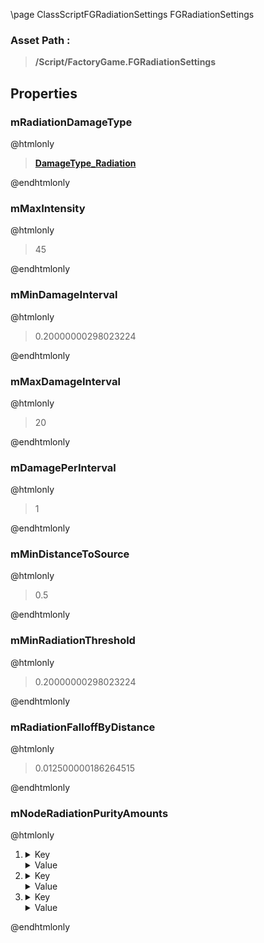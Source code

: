 \page ClassScriptFGRadiationSettings FGRadiationSettings
### Asset Path :
<b><blockquote>/Script/FactoryGame.FGRadiationSettings</blockquote></b>
## Properties

### mRadiationDamageType
@htmlonly
<b><a href="_blueprints_game_factory_game_resource_damage_type__radiation.html"><blockquote>DamageType_Radiation</blockquote></a></b>
@endhtmlonly

### mMaxIntensity
@htmlonly
<blockquote>45</blockquote>
@endhtmlonly

### mMinDamageInterval
@htmlonly
<blockquote>0.20000000298023224</blockquote>
@endhtmlonly

### mMaxDamageInterval
@htmlonly
<blockquote>20</blockquote>
@endhtmlonly

### mDamagePerInterval
@htmlonly
<blockquote>1</blockquote>
@endhtmlonly

### mMinDistanceToSource
@htmlonly
<blockquote>0.5</blockquote>
@endhtmlonly

### mMinRadiationThreshold
@htmlonly
<blockquote>0.20000000298023224</blockquote>
@endhtmlonly

### mRadiationFalloffByDistance
@htmlonly
<blockquote>0.012500000186264515</blockquote>
@endhtmlonly

### mNodeRadiationPurityAmounts
@htmlonly
<ol>
<li>
<details>
 <summary>Key</summary>
<blockquote>2</blockquote>
</details>
<details>
 <summary>Value</summary>
<blockquote>1200</blockquote>
</details>
</li>
<li>
<details>
 <summary>Key</summary>
<blockquote>1</blockquote>
</details>
<details>
 <summary>Value</summary>
<blockquote>600</blockquote>
</details>
</li>
<li>
<details>
 <summary>Key</summary>
<blockquote>0</blockquote>
</details>
<details>
 <summary>Value</summary>
<blockquote>300</blockquote>
</details>
</li>
</ol>
@endhtmlonly

